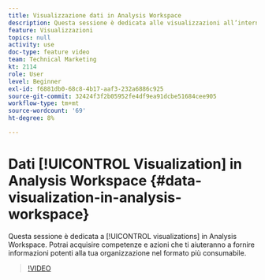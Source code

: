 ```yaml
---
title: Visualizzazione dati in Analysis Workspace
description: Questa sessione è dedicata alle visualizzazioni all’interno di Analysis Workspace. Potrai acquisire competenze e azioni che ti aiuteranno a fornire informazioni potenti alla tua organizzazione nel formato più consumabile.
feature: Visualizzazioni
topics: null
activity: use
doc-type: feature video
team: Technical Marketing
kt: 2114
role: User
level: Beginner
exl-id: f6881db0-68c8-4b17-aaf3-232a6886c925
source-git-commit: 32424f3f2b05952fe4df9ea91dcbe51684cee905
workflow-type: tm+mt
source-wordcount: '69'
ht-degree: 8%

---
```


# Dati [!UICONTROL Visualization] in Analysis Workspace {#data-visualization-in-analysis-workspace}

Questa sessione è dedicata a [!UICONTROL visualizations] in Analysis Workspace. Potrai acquisire competenze e azioni che ti aiuteranno a fornire informazioni potenti alla tua organizzazione nel formato più consumabile.

>[!VIDEO](https://video.tv.adobe.com/v/25036/?quality=12)
